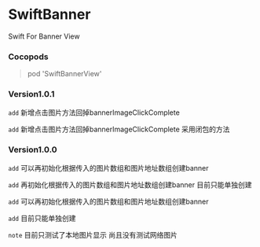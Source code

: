 # SwiftBanner
Swift For Banner View

### Cocopods

> pod 'SwiftBannerView'

### Version1.0.1

`add` 新增点击图片方法回掉bannerImageClickComplete

`add` 新增点击图片方法回掉bannerImageClickComplete
采用闭包的方法



### Version1.0.0

`add` 可以再初始化根据传入的图片数组和图片地址数组创建banner

`add` 再初始化根据传入的图片数组和图片地址数组创建banner
目前只能单独创建

`add` 可以再初始化根据传入的图片数组和图片地址数组创建banner


`add` 目前只能单独创建


`note` 目前只测试了本地图片显示 尚且没有测试网络图片